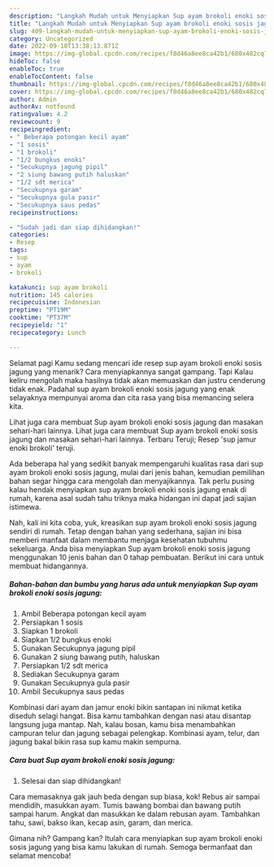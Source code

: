 ```yaml
---
description: "Langkah Mudah untuk Menyiapkan Sup ayam brokoli enoki sosis jagung yang Lezat, Buat Buka Puasa Enak"
title: "Langkah Mudah untuk Menyiapkan Sup ayam brokoli enoki sosis jagung yang Lezat, Buat Buka Puasa Enak"
slug: 409-langkah-mudah-untuk-menyiapkan-sup-ayam-brokoli-enoki-sosis-jagung-yang-lezat-buat-buka-puasa-enak
category: Uncategorized
date: 2022-09-10T13:38:13.871Z
image: https://img-global.cpcdn.com/recipes/f8d46a8ee8ca42b1/680x482cq70/sup-ayam-brokoli-enoki-sosis-jagung-foto-resep-utama.jpg
hideToc: false
enableToc: true
enableTocContent: false
thumbnail: https://img-global.cpcdn.com/recipes/f8d46a8ee8ca42b1/680x482cq70/sup-ayam-brokoli-enoki-sosis-jagung-foto-resep-utama.jpg
cover: https://img-global.cpcdn.com/recipes/f8d46a8ee8ca42b1/680x482cq70/sup-ayam-brokoli-enoki-sosis-jagung-foto-resep-utama.jpg
author: Admin
authorAv: notfound
ratingvalue: 4.2
reviewcount: 9
recipeingredient:
- " Beberapa potongan kecil ayam"
- "1 sosis"
- "1 brokoli"
- "1/2 bungkus enoki"
- "Secukupnya jagung pipil"
- "2 siung bawang putih haluskan"
- "1/2 sdt merica"
- "Secukupnya garam"
- "Secukupnya gula pasir"
- "Secukupnya saus pedas"
recipeinstructions:

- "Sudah jadi dan siap dihidangkan!"
categories:
- Resep
tags:
- sup
- ayam
- brokoli

katakunci: sup ayam brokoli 
nutrition: 145 calories
recipecuisine: Indonesian
preptime: "PT19M"
cooktime: "PT37M"
recipeyield: "1"
recipecategory: Lunch

---
```



Selamat pagi Kamu sedang mencari ide resep sup ayam brokoli enoki sosis jagung yang menarik? Cara menyiapkannya sangat gampang. Tapi Kalau keliru mengolah maka hasilnya tidak akan memuaskan dan justru cenderung tidak enak. Padahal sup ayam brokoli enoki sosis jagung yang enak selayaknya mempunyai aroma dan cita rasa yang bisa memancing selera kita.


Lihat juga cara membuat Sup ayam brokoli enoki sosis jagung dan masakan sehari-hari lainnya. Lihat juga cara membuat Sup ayam brokoli enoki sosis jagung dan masakan sehari-hari lainnya. Terbaru Teruji; Resep &#39;sup jamur enoki brokoli&#39; teruji.

Ada beberapa hal yang sedikit banyak mempengaruhi kualitas rasa dari sup ayam brokoli enoki sosis jagung, mulai dari jenis bahan, kemudian pemilihan bahan segar hingga cara mengolah dan menyajikannya. Tak perlu pusing kalau hendak menyiapkan sup ayam brokoli enoki sosis jagung enak di rumah, karena asal sudah tahu triknya maka hidangan ini dapat jadi sajian istimewa.


Nah, kali ini kita coba, yuk, kreasikan sup ayam brokoli enoki sosis jagung sendiri di rumah. Tetap dengan bahan yang sederhana, sajian ini bisa memberi manfaat dalam membantu menjaga kesehatan tubuhmu sekeluarga. Anda bisa menyiapkan Sup ayam brokoli enoki sosis jagung menggunakan 10 jenis bahan dan 0 tahap pembuatan. Berikut ini cara untuk membuat hidangannya.

<!--inarticleads1-->

##### Bahan-bahan dan bumbu yang harus ada untuk menyiapkan Sup ayam brokoli enoki sosis jagung:

1. Ambil  Beberapa potongan kecil ayam
1. Persiapkan 1 sosis
1. Siapkan 1 brokoli
1. Siapkan 1/2 bungkus enoki
1. Gunakan Secukupnya jagung pipil
1. Gunakan 2 siung bawang putih, haluskan
1. Persiapkan 1/2 sdt merica
1. Sediakan Secukupnya garam
1. Gunakan Secukupnya gula pasir
1. Ambil Secukupnya saus pedas


Kombinasi dari ayam dan jamur enoki bikin santapan ini nikmat ketika diseduh selagi hangat. Bisa kamu tambahkan dengan nasi atau disantap langsung juga mantap. Nah, kalau bosan, kamu bisa menambahkan campuran telur dan jagung sebagai pelengkap. Kombinasi ayam, telur, dan jagung bakal bikin rasa sup kamu makin sempurna. 

<!--inarticleads2-->

##### Cara buat Sup ayam brokoli enoki sosis jagung:


1. Selesai dan siap dihidangkan!

Cara memasaknya gak jauh beda dengan sup biasa, kok! Rebus air sampai mendidih, masukkan ayam. Tumis bawang bombai dan bawang putih sampai harum. Angkat dan masukkan ke dalam rebusan ayam. Tambahkan tahu, sawi, bakso ikan, kecap asin, garam, dan merica. 

Gimana nih? Gampang kan? Itulah cara menyiapkan sup ayam brokoli enoki sosis jagung yang bisa kamu lakukan di rumah. Semoga bermanfaat dan selamat mencoba!
